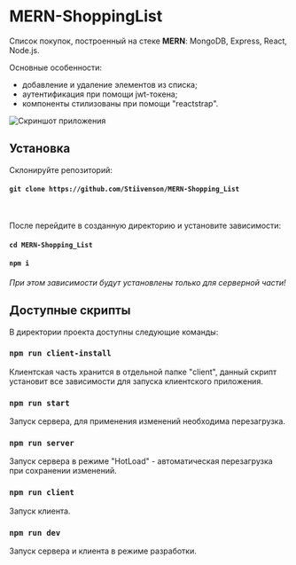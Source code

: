 # MERN-ShoppingList

Список покупок, построенный на стеке **MERN**: MongoDB, Express, React, Node.js.

Основные особенности:
- добавление и удаление элементов из списка;
- аутентификация при помощи jwt-токена;
- компоненты стилизованы при помощи "reactstrap".

![Скриншот приложения](https://user-images.githubusercontent.com/26305610/89252502-211eac80-d644-11ea-9f82-da67d0c83e96.png)

## Установка

Склонируйте репозиторий:
#### `git clone https://github.com/Stiivenson/MERN-Shopping_List`
<br />

После перейдите в созданную директорию и установите зависимости:
#### `cd MERN-Shopping_List`
#### `npm i`
*При этом зависимости будут установлены только для серверной части!*
<br />

## Доступные скрипты

В директории проекта доступны следующие команды:

### `npm run client-install`

Клиентская часть хранится в отдельной папке "client", данный скрипт установит все зависимости для запуска клиентского приложения.

### `npm run start`

Запуск сервера, для применения изменений необходима перезагрузка.

### `npm run server`

Запуск сервера в режиме "HotLoad" - автоматическая перезагрузка при сохранении изменений.

### `npm run client`

Запуск клиента.

### `npm run dev`

Запуск сервера и клиента в режиме разработки.
